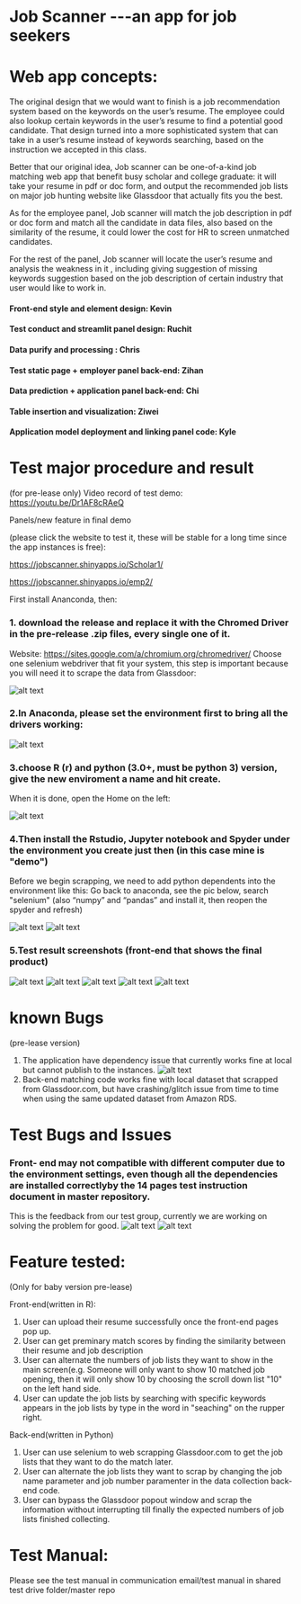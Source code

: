 
# Job Scanner ---an app for job seekers

# Web app concepts:


The original design that we would want to finish is a job recommendation system based on the keywords on the user’s resume. The employee could also lookup certain keywords in the user’s resume to find a potential good candidate. That design turned into a more sophisticated system that can take in a user’s resume instead of keywords searching, based on the instruction we accepted in this class. 

Better that our original idea, Job scanner can be one-of-a-kind job matching web app that benefit busy scholar and college graduate: it will take your resume in pdf or doc form, and output the recommended job lists on major job hunting website like Glassdoor that actually fits you the best. 

As for the employee panel, Job scanner will match the job description in pdf or doc form and match all the candidate in data files, also based on the similarity of the resume, it could lower the cost for HR to screen unmatched candidates.

For the rest of the panel, Job scanner will locate the user’s resume and analysis the weakness in it , including giving suggestion of missing keywords suggestion based on the job description of certain industry that user would like to work in. 

#### Front-end style and element design: Kevin
#### Test conduct and streamlit panel design: Ruchit
#### Data purify and processing : Chris
#### Test static page + employer panel back-end: Zihan
#### Data prediction + application panel back-end: Chi
#### Table insertion and visualization: Ziwei
#### Application model deployment and linking panel code: Kyle


# Test major procedure and result
(for pre-lease only)
Video record of test demo: https://youtu.be/Dr1AF8cRAeQ

Panels/new feature in final demo 

(please click the website to test it, these will be stable for a long time since the app instances is free): 

https://jobscanner.shinyapps.io/Scholar1/

https://jobscanner.shinyapps.io/emp2/


First install Ananconda, then:
### 1. download the release and replace it with the Chromed Driver in the pre-release .zip files, every single one of it.
Website: https://sites.google.com/a/chromium.org/chromedriver/ 
Choose one selenium webdriver that fit your system, this step is important because you will need it to scrape the data from Glassdoor:

![alt text](https://github.com/Capstone-Projects-2020-Fall/jobscanner/blob/master/test%20picture/Picture1.png)

### 2.In Anaconda, please set the environment first to bring all the drivers working:

![alt text](https://github.com/Capstone-Projects-2020-Fall/jobscanner/blob/master/test%20picture/Picture2.png)

### 3.choose R (r) and python (3.0+, must be python 3) version, give the new enviroment a name and hit create.
When it is done, open the Home on the left:

![alt text](https://github.com/Capstone-Projects-2020-Fall/jobscanner/blob/master/test%20picture/Picture3.png)

### 4.Then install the Rstudio, Jupyter notebook and Spyder under the environment you create just then (in this case mine is "demo")
Before we begin scrapping, we need to add python dependents into the environment like this:
Go back to anaconda, see the pic below, search "selenium" (also “numpy” and “pandas” and install it, then reopen the spyder and refresh)

![alt text](https://github.com/Capstone-Projects-2020-Fall/jobscanner/blob/master/test%20picture/Picture4.png)
![alt text](https://github.com/Capstone-Projects-2020-Fall/jobscanner/blob/master/test%20picture/Picture5.png)

### 5.Test result screenshots (front-end that shows the final product)

![alt text](https://github.com/Capstone-Projects-2020-Fall/jobscanner/blob/master/test%20picture/Picture6.png)
![alt text](https://github.com/Capstone-Projects-2020-Fall/jobscanner/blob/master/test%20picture/Picture7.png)
![alt text](https://github.com/Capstone-Projects-2020-Fall/jobscanner/blob/master/test%20picture/Picture8.png)
![alt text](https://github.com/Capstone-Projects-2020-Fall/jobscanner/blob/master/test%20picture/Picture9.png)
![alt text](https://github.com/Capstone-Projects-2020-Fall/jobscanner/blob/master/test%20picture/Picture10.png)
# known Bugs
(pre-lease version)

1. The application have dependency issue that currently works fine at local but cannot publish to the instances.
![alt text](https://github.com/Capstone-Projects-2020-Fall/jobscanner/blob/master/test%20picture/Picture11.png)
2. Back-end matching code works fine with local dataset that scrapped from Glassdoor.com, but have crashing/glitch issue from time to time when using the same updated dataset from Amazon RDS.

# Test Bugs and Issues
### Front- end may not compatible with different computer due to the environment settings, even though all the dependencies are installed correctlyby the 14 pages test instruction document in master repository. 
This is the feedback from our test group, currently we are working on solving the problem for good.
![alt text](https://github.com/Capstone-Projects-2020-Fall/jobscanner/blob/master/test%20picture/pic12.png)
![alt text](https://github.com/Capstone-Projects-2020-Fall/jobscanner/blob/master/test%20picture/pic13.png)

# Feature tested:

(Only for baby version pre-lease)

Front-end(written in R):

1. User can upload their resume successfully once the front-end pages pop up.
2. User can get preminary match scores by finding the similarity between their resume and job description
2. User can alternate the numbers of job lists they want to show in the main screen(e.g. Someone will only want to show 10 matched job opening, then it will only show 10 by choosing the scroll down list "10" on the left hand side.
3. User can update the job lists by searching with specific keywords appears in the job lists by type in the word in "seaching" on the rupper right.


Back-end(written in Python)

1. User can use selenium to web scrapping Glassdoor.com to get the job lists that they want to do the match later.
2. User can alternate the job lists they want to scrap by changing the job name parameter and job number paramenter in the data collection back-end code.
3. User can bypass the Glassdoor popout window and scrap the information without interrupting till finally the expected numbers of job lists finished collecting.

# Test Manual:
Please see the test manual in communication email/test manual in shared test drive folder/master repo

